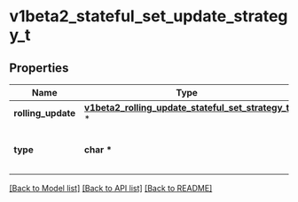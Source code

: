 # v1beta2_stateful_set_update_strategy_t

## Properties
Name | Type | Description | Notes
------------ | ------------- | ------------- | -------------
**rolling_update** | [**v1beta2_rolling_update_stateful_set_strategy_t**](v1beta2_rolling_update_stateful_set_strategy.md) \* |  | [optional] 
**type** | **char \*** | Type indicates the type of the StatefulSetUpdateStrategy. Default is RollingUpdate. | [optional] 

[[Back to Model list]](../README.md#documentation-for-models) [[Back to API list]](../README.md#documentation-for-api-endpoints) [[Back to README]](../README.md)


